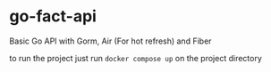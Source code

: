 # go-fact-api

Basic Go API with Gorm, Air (For hot refresh) and Fiber

to run the project just run `docker compose up` on the project directory
